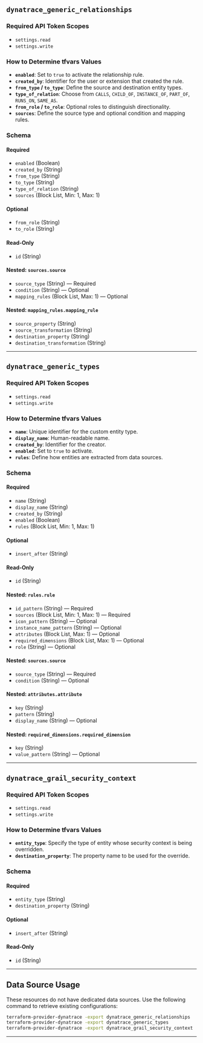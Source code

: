 

## `dynatrace_generic_relationships`

### Required API Token Scopes
- `settings.read`
- `settings.write`

### How to Determine tfvars Values
- **`enabled`**: Set to `true` to activate the relationship rule.
- **`created_by`**: Identifier for the user or extension that created the rule.
- **`from_type` / `to_type`**: Define the source and destination entity types.
- **`type_of_relation`**: Choose from `CALLS`, `CHILD_OF`, `INSTANCE_OF`, `PART_OF`, `RUNS_ON`, `SAME_AS`.
- **`from_role` / `to_role`**: Optional roles to distinguish directionality.
- **`sources`**: Define the source type and optional condition and mapping rules.

### Schema

#### Required
- `enabled` (Boolean)
- `created_by` (String)
- `from_type` (String)
- `to_type` (String)
- `type_of_relation` (String)
- `sources` (Block List, Min: 1, Max: 1)

#### Optional
- `from_role` (String)
- `to_role` (String)

#### Read-Only
- `id` (String)

#### Nested: `sources.source`
- `source_type` (String) — Required
- `condition` (String) — Optional
- `mapping_rules` (Block List, Max: 1) — Optional

#### Nested: `mapping_rules.mapping_rule`
- `source_property` (String)
- `source_transformation` (String)
- `destination_property` (String)
- `destination_transformation` (String)

---

## `dynatrace_generic_types`

### Required API Token Scopes
- `settings.read`
- `settings.write`

### How to Determine tfvars Values
- **`name`**: Unique identifier for the custom entity type.
- **`display_name`**: Human-readable name.
- **`created_by`**: Identifier for the creator.
- **`enabled`**: Set to `true` to activate.
- **`rules`**: Define how entities are extracted from data sources.

### Schema

#### Required
- `name` (String)
- `display_name` (String)
- `created_by` (String)
- `enabled` (Boolean)
- `rules` (Block List, Min: 1, Max: 1)

#### Optional
- `insert_after` (String)

#### Read-Only
- `id` (String)

#### Nested: `rules.rule`
- `id_pattern` (String) — Required
- `sources` (Block List, Min: 1, Max: 1) — Required
- `icon_pattern` (String) — Optional
- `instance_name_pattern` (String) — Optional
- `attributes` (Block List, Max: 1) — Optional
- `required_dimensions` (Block List, Max: 1) — Optional
- `role` (String) — Optional

#### Nested: `sources.source`
- `source_type` (String) — Required
- `condition` (String) — Optional

#### Nested: `attributes.attribute`
- `key` (String)
- `pattern` (String)
- `display_name` (String) — Optional

#### Nested: `required_dimensions.required_dimension`
- `key` (String)
- `value_pattern` (String) — Optional

---

## `dynatrace_grail_security_context`

### Required API Token Scopes
- `settings.read`
- `settings.write`

### How to Determine tfvars Values
- **`entity_type`**: Specify the type of entity whose security context is being overridden.
- **`destination_property`**: The property name to be used for the override.

### Schema

#### Required
- `entity_type` (String)
- `destination_property` (String)

#### Optional
- `insert_after` (String)

#### Read-Only
- `id` (String)

---

## Data Source Usage

These resources do not have dedicated data sources. Use the following command to retrieve existing configurations:

```bash
terraform-provider-dynatrace -export dynatrace_generic_relationships
terraform-provider-dynatrace -export dynatrace_generic_types
terraform-provider-dynatrace -export dynatrace_grail_security_context
```

---

